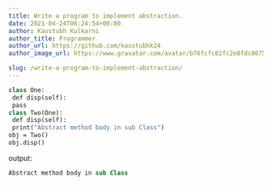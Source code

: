 ```yaml
---
title: Write a program to implement abstraction.
date: 2021-04-24T06:24:54+00:00
author: Kaustubh Kulkarni
author_title: Programmer
author_url: https://github.com/kaustubhk24
author_image_url: https://www.gravatar.com/avatar/b76fcfc82fc2e8fdc8075636f1735f61?s=200

slug: /write-a-program-to-implement-abstraction/
---
```

```vb title="file.vb"
class One:
 def disp(self):
 pass
class Two(One):
 def disp(self):
 print("Abstract method body in sub Class")
obj = Two()
obj.disp()
```

output:

```vb title="file.vb"
Abstract method body in sub Class

```